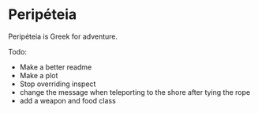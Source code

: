 # Peripéteia

Peripéteia is Greek for adventure.

Todo:
* Make a better readme
* Make a plot
* Stop overriding inspect
* change the message when teleporting to the shore after tying the rope
* add a weapon and food class
